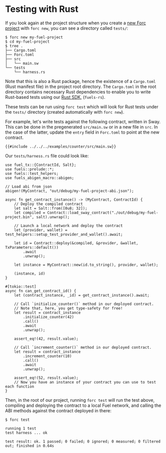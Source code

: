 # Testing with Rust

If you look again at the project structure when you create a [new Forc project](../introduction/forc_project.md) with `forc new`, you can see a directory called `tests/`:

```plaintext
$ forc new my-fuel-project
$ cd my-fuel-project
$ tree .
├── Cargo.toml
├── Forc.toml
├── src
│   └── main.sw
└── tests
    └── harness.rs
```

Note that this is also a Rust package, hence the existence of a `Cargo.toml` (Rust manifest file) in the project root directory. The `Cargo.toml` in the root directory contains necessary Rust dependencies to enable you to write Rust-based tests using our [Rust SDK](https://github.com/FuelLabs/fuels-rs), (`fuels-rs`).

These tests can be run using `forc test` which will look for Rust tests under the `tests/` directory (created automatically with `forc new`).

For example, let's write tests against the following contract, written in Sway. This can be done in the pregenerated `src/main.sw` or in a new file in `src`. In the case of the latter, update the `entry` field in `Forc.toml` to point at the new contract.

```sway
{{#include ../../../examples/counter/src/main.sw}}
```

Our `tests/harness.rs` file could look like:

<!--TODO add test here once examples are tested-->

```rust,ignore
use fuel_tx::{ContractId, Salt};
use fuels::prelude::*;
use fuels::test_helpers;
use fuels_abigen_macro::abigen;

// Load abi from json
abigen!(MyContract, "out/debug/my-fuel-project-abi.json");

async fn get_contract_instance() -> (MyContract, ContractId) {
    // Deploy the compiled contract
    let salt = Salt::from([0u8; 32]);
    let compiled = Contract::load_sway_contract("./out/debug/my-fuel-project.bin", salt).unwrap();

    // Launch a local network and deploy the contract
    let (provider, wallet) = test_helpers::setup_test_provider_and_wallet().await;

    let id = Contract::deploy(&compiled, &provider, &wallet, TxParameters::default())
        .await
        .unwrap();

    let instance = MyContract::new(id.to_string(), provider, wallet);

    (instance, id)
}

#[tokio::test]
async fn can_get_contract_id() {
    let (contract_instance, _id) = get_contract_instance().await;

    // Call `initialize_counter()` method in our deployed contract.
    // Note that, here, you get type-safety for free!
    let result = contract_instance
        .initialize_counter(42)
        .call()
        .await
        .unwrap();

    assert_eq!(42, result.value);

    // Call `increment_counter()` method in our deployed contract.
    let result = contract_instance
        .increment_counter(10)
        .call()
        .await
        .unwrap();

    assert_eq!(52, result.value);
    // Now you have an instance of your contract you can use to test each function
}
```

Then, in the root of our project, running `forc test` will run the test above, compiling and deploying the contract to a local Fuel network, and calling the ABI methods against the contract deployed in there:

```console
$ forc test

running 1 test
test harness ... ok

test result: ok. 1 passed; 0 failed; 0 ignored; 0 measured; 0 filtered out; finished in 0.64s
```
